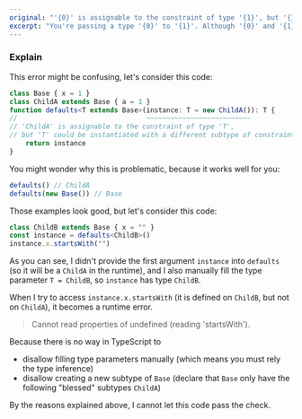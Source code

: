 ```yaml
---
original: "'{0}' is assignable to the constraint of type '{1}', but '{1}' could be instantiated with a different subtype of constraint '{2}'."
excerpt: "You're passing a type '{0}' to '{1}'. Although '{0}' and '{1}' both satisfy the requirement '{2}', the actual '{0}' might not be compatible with '{1}', considering they are siblings that both extend from '{2}'.
---
```


### Explain

This error might be confusing, let's consider this code:

```ts
class Base { x = 1 }
class ChildA extends Base { a = 1 }
function defaults<T extends Base>(instance: T = new ChildA()): T {
//                                ~~~~~~~~~~~~~~~~~~~~~~~~~~
// 'ChildA' is assignable to the constraint of type 'T',
// but 'T' could be instantiated with a different subtype of constraint 'Base'.
    return instance
}
```

You might wonder why this is problematic, because it works well for you:

```ts
defaults() // ChildA
defaults(new Base()) // Base
```

Those examples look good, but let's consider this code:

```ts
class ChildB extends Base { x = "" }
const instance = defaults<ChildB>()
instance.x.startsWith("")
```

As you can see, I didn't provide the first argument `instance` into `defaults` (so it will be a `ChildA` in the runtime),
and I also manually fill the type parameter `T = ChildB`, so `instance` has type `ChildB`.

When I try to access `instance.x.startsWith` (it is defined on `ChildB`, but not on `ChildA`), it becomes a runtime error.

> Cannot read properties of undefined (reading 'startsWith').

Because there is no way in TypeScript to

- disallow filling type parameters manually (which means you must rely the type inference)
- disallow creating a new subtype of `Base` (declare that `Base` only have the following "blessed" subtypes `ChildA`)

By the reasons explained above, I cannot let this code pass the check.
